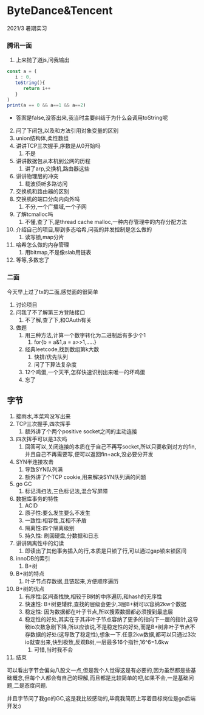 # ByteDance&Tencent

2021/3 暑期实习

### 腾讯一面
1. 上来抛了道js,问我输出
```js
const a = (
   i : 0,
   toString(){
      return i++
   }
)
print(a == 0 && a==1 && a==2)
```
- 答案是false,没答出来,我当时主要纠结于为什么会调用toString呢

2. 问了下闭包,以及和方法引用对象变量的区别
3. union结构体,柔性数组
4. 讲讲TCP三次握手,序数是从0开始吗
   1. 不是
5. 讲讲数据包从本机到公网的历程
   1. 讲了arp,交换机,路由器这些
6. 讲讲物理层的冲突
   1. 载波侦听多路访问
7. 交换机和路由器的区别
8. 交换机的端口分向内向外吗
   1. 不分,一个广播域,一个子网
9. 了解tcmalloc吗
   1. 不懂,查了下,是thread cache malloc,一种内存管理中的内存分配方法
10. 介绍自己的项目,聊到多态哈希,问我的并发控制是怎么做的
    1. 读写锁,map分片
11. 哈希怎么做的内存管理
    1. 用bitmap,不是像slab用链表
12. 等等,多数忘了


### 二面
今天早上过了tx的二面,感觉面的很简单

1. 讨论项目
2. 问我了不了解第三方登陆接口
   1. 不了解,查了下,和OAuth有关
3. 做题
   1. 用三种方法,计算一个数字转化为二进制后有多少个1
      1. for{b = a&1,a = a>>1,.....}
   2. 经典leetcode,找到数组第k大数
      1. 快排/优先队列
      2. 问了下算法复杂度
   3. 12个鸡蛋,一个天平,怎样快速识别出来唯一的坏鸡蛋
   4. 忘了

## 字节
1. 接雨水,本菜鸡没写出来
2. TCP三次握手,四次挥手
   1. 额外讲了个两个positive socket之间的主动连接
3. 四次挥手可以是3次吗
   1. 回答可以,关闭连接的本质在于自己不再写socket,所以只要收到对方的fin,并且自己不再需要写,便可以返回fin+ack,没必要分开发
4. SYN半连接攻击
   1. 导致SYN队列满
   2. 额外讲了个TCP cookie,用来解决SYN队列满的问题
5. go GC
   1. 标记清扫法,三色标记法,混合写屏障
6. 数据库事务的特性
   1. ACID
   2. 原子性:要么发生要么不发生
   3. 一致性:相容性,互相不矛盾
   4. 隔离性:四个隔离级别
   5. 持久性: 刷回硬盘,分数据和日志
7. 讲讲隔离性中的幻读
   1. 即读出了其他事务插入的行,本质是只锁了行,可以通过gap锁来锁区间
8. innoDB的索引
   1. B+树
9. B+树的特点
   1. 叶子节点存数据,且链起来,方便顺序遍历
10. B+树的优点
    1. 有序性:区间查找快,相较于B树的中序遍历,和hash的无序性
    2. 快速性: B+树更矮胖,查找的层级会更少,3层B+树可以容纳2kw个数据
    3. 稳定性: 因为数据都在叶子节点,所以搜索数据都必须搜到最底层
    4. 稳定性的好处,其实在于其非叶子节点容纳了更多的指向下一层的指针,这导致io次数急剧下降,所以应该说,不是稳定性的好处,而是B+树非叶子节点不存数据的好处(这导致了稳定性),想象一下.任意2kw数据,都可以只通过3次io就查出来,快到极致,反观B树,一层最多16个指针,16^6=1.6kw
       1. 可惜,当时我不会
11. 结束

可以看出字节会偏向八股文一点,但是我个人觉得这是有必要的,因为虽然都是些基础概念,但每个人都会有自己的理解,而且都是比较简单的吧,如果不会,一是基础问题,二是态度问题.

并且字节问了我go的GC,这是我比较感动的,毕竟我简历上写着目标岗位是go后端开发:)